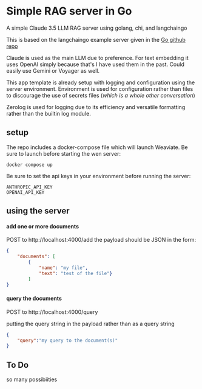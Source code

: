 # Simple RAG server in Go
A simple Claude 3.5 LLM RAG server using golang, chi, and langchaingo

This is based on the langchaingo example server given in the [Go github repo](https://github.com/golang/example/tree/master/ragserver/ragserver-langchaingo)

Claude is used as the main LLM due to preference. For text embedding it uses OpenAI simply 
because that's I have used them in the past. Could easily use Gemini or Voyager as well.

This app template is already setup with logging and configuration using the server environment.
Environment is used for configuration rather than files to discourage the use of secrets files
(_which is a whole other conversation_)

Zerolog is used for logging due to its efficiency and versatile formatting rather 
than the builtin log module.

## setup

The repo includes a docker-compose file which will launch Weaviate. 
Be sure to launch before starting the wen server:
```shell
docker compose up
```

Be sure to set the api keys in your environment before running the server:
```shell
ANTHROPIC_API_KEY
OPENAI_API_KEY
```

## using the server

#### add one or more documents

POST  to http://localhost:4000/add
the payload should be JSON in the form:
```json
{
    "documents": [
        {
            "name": "my file",
            "text": "test of the file"}
        ]
}
```

#### query the documents

POST to http://localhost:4000/query

putting the query string in the payload rather than as a query string
```json
{
    "query":"my query to the document(s)"
}
```

## To Do

so many possibiities

